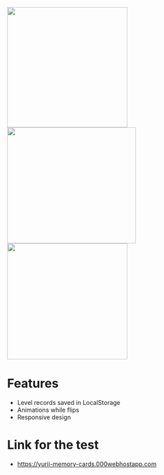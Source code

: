 <img src="https://github.com/yurii-tsymbala/Memory-Cards-/assets/35536487/0341b79d-9bc1-45df-aa1a-8cbc6f586a37" width="280" height="280" />    
<img src="https://github.com/yurii-tsymbala/Memory-Cards-/assets/35536487/84a20200-afe0-433c-984c-4f7f22898f67" width="300" height="270" />
<img src="https://github.com/yurii-tsymbala/Memory-Cards-/assets/35536487/6fd69631-051d-489b-9e1a-974c7bc2bb5b" width="280" height="270" /> 

# Features
- Level records saved in LocalStorage
- Animations while flips
- Responsive design
# Link for the test
- https://yurii-memory-cards.000webhostapp.com



